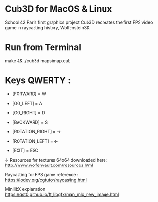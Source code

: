 # Cub3D for MacOS & Linux 

School 42 Paris first graphics project Cub3D recreates the first FPS video game in raycasting history, Wolfenstein3D.

# Run from Terminal
make && ./cub3d maps/map.cub

# Keys QWERTY : 

 - [FORWARD]  =  W
 - [GO_LEFT]  =  A
 - [GO_RIGHT] =  D
 - [BACKWARD] =  S
 
 - [ROTATION_RIGHT]  =  →
 - [ROTATION_LEFT]   =  ←
 - [EXIT]            =  ESC

↓ Resources for textures 64x64 downloaded here: http://www.wolfenvault.com/resources.html

Raycasting for FPS game reference : https://lodev.org/cgtutor/raycasting.html

MinilibX explanation https://qst0.github.io/ft_libgfx/man_mlx_new_image.html